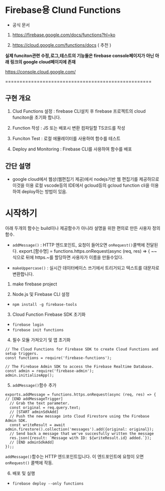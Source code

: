 
# Firebase용 Clund Functions

- 공식 문서
1. https://firebase.google.com/docs/functions?hl=ko

2. https://cloud.google.com/functions/docs ( 추천 )

**실제 funciton관련 수정,로그,테스트의 기능들은 firebase console페이지가 아닌 아래 링크의 google cloud페이지에 존재**

https://console.cloud.google.com/


===================================================

## 구현 개요
1. Clud Functions 설정 : firebase CLI설치 후 firebase 프로젝트의 cloud funciton을 초기화 합니다.

2. Function 작성 : JS 또는 배포시 변환 컴파일할 TS코드를 작성

3. Funciton Test : 로컬 에뮬레이터를 사용하여 함수를 테스트

4. Deploy and Monitoring : Firebase CLI를 사용하여 함수를 배포

## 간단 설명

- google cloud에서 웹상(웹편집기 제공)에서 nodejs기반 웹 편집기를 제공하므로 이것을 이용
로컬 vscode등의 IDE에서 gcloud등의 gcloud function cli을 이용하여 deploy하는 방법이 있음.

# 시작하기

아래 두개의 함수는 build이나 제공함수가 아니라 설명을 위한 편의로 만든 사용자 정의 함수.

- `addMessage()` : HTTP 엔드포인트, 요청이 들어오면 `onRequest()`콜백에 전달된다.
export.[함수명] = functions.https.onRequest(async (req, res) => { ~~ 
식으로 뒤에 https.~를 할당하면 사용자가 이름을 만들수있다.

- `makeUppercase()` : 실시간 데이터베이스 쓰기에서 트리거되고 텍스트를 대문자로 변환합니다.


1. make firebase project

2. Node.js 및 Firebase CLI 설정
- `npm install -g firebase-tools` 

3. Cloud Function Firebase SDK 초기화
- `firebase login`
- `firebase init functions`

4. 필수 모듈 가져오기 및 앱 초기화
```
// The Cloud Functions for Firebase SDK to create Cloud Functions and setup triggers.
const functions = require('firebase-functions');

// The Firebase Admin SDK to access the Firebase Realtime Database.
const admin = require('firebase-admin');
admin.initializeApp();
```

5. `addMessage()`함수 추가

```
exports.addMessage = functions.https.onRequest(async (req, res) => {
// [END addMessageTrigger]
  // Grab the text parameter.
  const original = req.query.text;
  // [START adminSdkAdd]
  // Push the new message into Cloud Firestore using the Firebase Admin SDK.
  const writeResult = await admin.firestore().collection('messages').add({original: original});
  // Send back a message that we've succesfully written the message
  res.json({result: `Message with ID: ${writeResult.id} added.`});
  // [END adminSdkAdd]
});;
```

`addMessage()`함수는 HTTP 엔드포인트입니다. 이 엔드포인트에 요청이 오면 `onRequest()` 콜백에 작동.

6. 배포 및 실행

- `firebase deploy --only functions`











